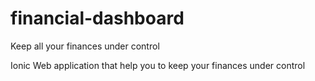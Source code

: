 # financial-dashboard
Keep all your finances under control

Ionic Web application that help you to keep your finances under control
